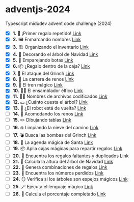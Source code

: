 # adventjs-2024
Typescript midudev advent code challenge (2024)


- [x] **1.** 🎁 ¡Primer regalo repetido! [Link](https://adventjs.dev/es/challenges/2024/1)
- [x] **2.** 🖼️ Enmarcando nombres [Link](https://adventjs.dev/es/challenges/2024/2)
- [x] **3.** 🏗️ Organizando el inventario [Link](https://adventjs.dev/es/challenges/2024/3)
- [x] **4.** 🎄 Decorando el árbol de Navidad [Link](https://adventjs.dev/es/challenges/2024/4)
- [x] **5.** 👞 Emparejando botas [Link](https://adventjs.dev/es/challenges/2024/5)
- [x] **6.** 📦 ¿Regalo dentro de la caja? [Link](https://adventjs.dev/es/challenges/2024/6)
- [x] **7.** 👹 El ataque del Grinch [Link](https://adventjs.dev/es/challenges/2024/7)
- [x] **8.** 🦌 La carrera de renos [Link](https://adventjs.dev/es/challenges/2024/8)
- [x] **9.** 🚂 El tren mágico [Link](https://adventjs.dev/es/challenges/2024/9)
- [x] **10.**  👩‍💻 El ensamblador élfico [Link](https://adventjs.dev/es/challenges/2024/10)
- [x] **11.**  🏴‍☠️ Nombres de archivos codificados [Link](https://adventjs.dev/es/challenges/2024/11)
- [x] **12.**  💵 ¿Cuánto cuesta el árbol? [Link](https://adventjs.dev/es/challenges/2024/12)
- [x] **13.**  🤖 ¿El robot está de vuelta? [Link](https://adventjs.dev/es/challenges/2024/13)
- [ ] **14.**  🦌 Acomodando los renos [Link](https://adventjs.dev/es/challenges/2024/14)
- [ ] **15.**  ✏️ Dibujando tablas [Link](https://adventjs.dev/es/challenges/2024/15)
- [ ] **16.**  ❄️ Limpiando la nieve del camino [Link](https://adventjs.dev/es/challenges/2024/16)
- [ ] **17.**  💣 Busca las bombas del Grinch [Link](https://adventjs.dev/es/challenges/2024/17)
- [ ] **18.**  📇 La agenda mágica de Santa [Link](https://adventjs.dev/es/challenges/2024/18)
- [ ] **19.**  📦 Apila cajas mágicas para repartir regalos [Link](https://adventjs.dev/es/challenges/2024/19)
- [ ] **20.**  🎁 Encuentra los regalos faltantes y duplicados [Link](https://adventjs.dev/es/challenges/2024/20)
- [ ] **21.**  🎄 Calcula la altura del árbol de Navidad [Link](https://adventjs.dev/es/challenges/2024/21)
- [ ] **22.**  🎁 Genera combinaciones de regalos [Link](https://adventjs.dev/es/challenges/2024/22)
- [ ] **23.**  🔢 Encuentra los números perdidos [Link](https://adventjs.dev/es/challenges/2024/23)
- [ ] **24.**  🪞 Verifica si los árboles son espejos mágicos [Link](https://adventjs.dev/es/challenges/2024/24)
- [ ] **25.**  🪄 Ejecuta el lenguaje mágico [Link](https://adventjs.dev/es/challenges/2024/25)
- [ ] **26.**  🎯 Calcula el porcentaje completado [Link](https://adventjs.dev/es/challenges/2024/26)
